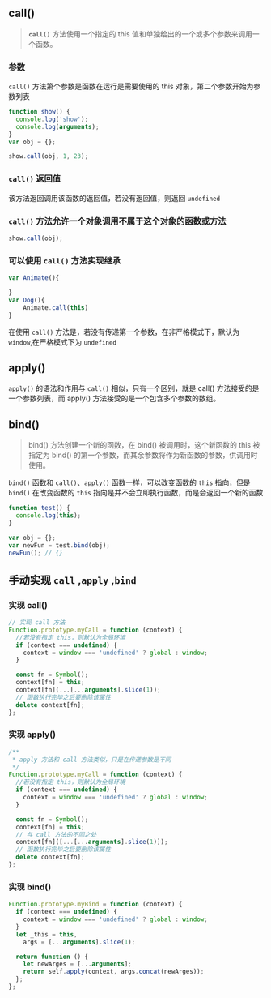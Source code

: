 ## call()

> **`call()`** 方法使用一个指定的 this 值和单独给出的一个或多个参数来调用一个函数。

### 参数

`call()` 方法第个参数是函数在运行是需要使用的 this 对象，第二个参数开始为参数列表

```javascript
function show() {
  console.log('show');
  console.log(arguments);
}
var obj = {};

show.call(obj, 1, 23);
```

### `call()` 返回值

该方法返回调用该函数的返回值，若没有返回值，则返回 `undefined`

### `call()` 方法允许一个对象调用不属于这个对象的函数或方法

```javascript
show.call(obj);
```

### 可以使用 `call()` 方法实现继承

```javascript
var Animate(){

}
var Dog(){
    Animate.call(this)
}
```

在使用 `call()` 方法是，若没有传递第一个参数，在非严格模式下，默认为 `window`,在严格模式下为 `undefined`

## apply()

`apply()` 的语法和作用与 `call()` 相似，只有一个区别，就是 call() 方法接受的是一个参数列表，而 apply() 方法接受的是一个包含多个参数的数组。

## bind()

> bind() 方法创建一个新的函数，在 bind() 被调用时，这个新函数的 this 被指定为 bind() 的第一个参数，而其余参数将作为新函数的参数，供调用时使用。

`bind()` 函数和 `call()`、`apply()` 函数一样，可以改变函数的 `this` 指向，但是 `bind()` 在改变函数的 `this` 指向是并不会立即执行函数，而是会返回一个新的函数

```javascript
function test() {
  console.log(this);
}

var obj = {};
var newFun = test.bind(obj);
newFun(); // {}
```

## 手动实现 `call` ,`apply` ,`bind`

### 实现 call()

```javascript
// 实现 call 方法
Function.prototype.myCall = function (context) {
  //若没有指定 this，则默认为全局环境
  if (context === undefined) {
    context = window === 'undefined' ? global : window;
  }

  const fn = Symbol();
  context[fn] = this;
  context[fn](...[...arguments].slice(1));
  // 函数执行完毕之后要删除该属性
  delete context[fn];
};
```

### 实现 apply()

```javascript
/**
 * apply 方法和 call 方法类似，只是在传递参数是不同
 */
Function.prototype.myCall = function (context) {
  //若没有指定 this，则默认为全局环境
  if (context === undefined) {
    context = window === 'undefined' ? global : window;
  }

  const fn = Symbol();
  context[fn] = this;
  // 与 call 方法的不同之处
  context[fn]([...[...arguments].slice(1)]);
  // 函数执行完毕之后要删除该属性
  delete context[fn];
};
```

### 实现 bind()

```javascript
Function.prototype.myBind = function (context) {
  if (context === undefined) {
    context = window === 'undefined' ? global : window;
  }
  let _this = this,
    args = [...arguments].slice(1);

  return function () {
    let newArges = [...arguments];
    return self.apply(context, args.concat(newArges));
  };
};
```
